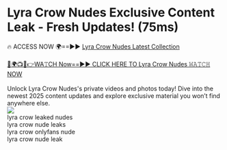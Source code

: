 # Lyra Crow Nudes Exclusive Content Leak - Fresh Updates! (75ms)

🔥 ACCESS NOW 🌍==►► <a href="https://tinyurl.com/2mz8nhtm" rel="nofollow">Lyra Crow Nudes Latest Collection</a>
<br><br>
[🔴🌍📺📱👉WA𝚃CH Now==►► CLICK HERE TO Lyra Crow Nudes 𝚆𝙰𝚃𝙲𝙷 NOW](https://tinyurl.com/2mz8nhtm)
<br><br>
Unlock Lyra Crow Nudes's private videos and photos today! Dive into the newest 2025 content updates and explore exclusive material you won’t find anywhere else.
<br>
<a href="https://tinyurl.com/2mz8nhtm" rel="nofollow" data-target="animated-image.originalLink"><img src="https://camo.githubusercontent.com/8a4f000d20f83aca3bf7ec5f350d767afa0574a8a352519fd8cfa583a6f93a33/68747470733a2f2f692e696d6775722e636f6d2f644a486b345a712e676966" data-canonical-src="https://i.imgur.com/dJHk4Zq.gif" style="max-width: 100%; display: inline-block;" data-target="animated-image.originalImage"></a>
<br>
lyra crow leaked nudes<br>
lyra crow nude leaks<br>
lyra crow onlyfans nude<br>
lyra crow nude leak